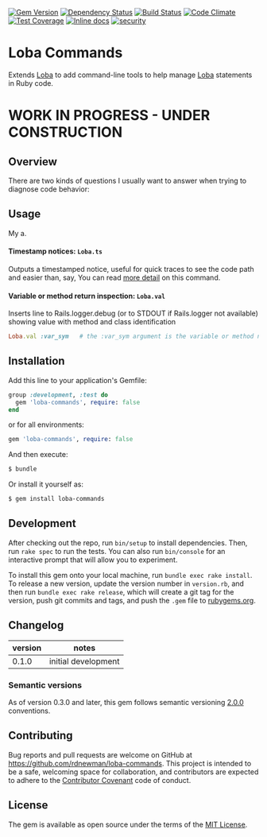 [![Gem Version](https://badge.fury.io/rb/loba-commands.svg)](https://badge.fury.io/rb/loba-commands)
[![Dependency Status](https://gemnasium.com/rdnewman/loba-commandds.svg)](https://gemnasium.com/rdnewman/loba-commands)
[![Build Status](https://travis-ci.org/rdnewman/loba-commands.svg?branch=master)](https://travis-ci.org/rdnewman/loba-commands)
[![Code Climate](https://codeclimate.com/github/rdnewman/loba-commands/badges/gpa.svg)](https://codeclimate.com/github/rdnewman/loba-command)
[![Test Coverage](https://codeclimate.com/github/rdnewman/loba-commands/badges/coverage.svg)](https://codeclimate.com/github/rdnewman/loba-commands/coverage)
[![Inline docs](http://inch-ci.org/github/rdnewman/loba-commands.svg?branch=master)](http://inch-ci.org/github/rdnewman/loba-commands)
[![security](https://hakiri.io/github/rdnewman/loba-commands/master.svg)](https://hakiri.io/github/rdnewman/loba-commands/master)

# Loba Commands

Extends [Loba](https://rubygems.org/gems/loba) to add command-line tools to help manage [Loba](https://rubygems.org/gems/loba) statements in Ruby code.

# WORK IN PROGRESS - UNDER CONSTRUCTION

## Overview

There are two kinds of questions I usually want to answer when trying to diagnose code behavior:


## Usage

My a.

#### Timestamp notices:  `Loba.ts`

Outputs a timestamped notice, useful for quick traces to see the code path and easier than, say, You can read [more detail](readme/ts.md) on this command.

#### Variable or method return inspection:  `Loba.val`

Inserts line to Rails.logger.debug (or to STDOUT if Rails.logger not available) showing value with method and class identification

```ruby
Loba.val :var_sym   # the :var_sym argument is the variable or method name given as a symbol
```


## Installation

Add this line to your application's Gemfile:

```ruby
group :development, :test do
  gem 'loba-commands', require: false
end
```

or for all environments:

```ruby
gem 'loba-commands', require: false
```


And then execute:

```bash
$ bundle
```

Or install it yourself as:

```bash
$ gem install loba-commands
```

## Development

After checking out the repo, run `bin/setup` to install dependencies. Then, run `rake spec` to run the tests. You can also run `bin/console` for an interactive prompt that will allow you to experiment.

To install this gem onto your local machine, run `bundle exec rake install`. To release a new version, update the version number in `version.rb`, and then run `bundle exec rake release`, which will create a git tag for the version, push git commits and tags, and push the `.gem` file to [rubygems.org](https://rubygems.org).

## Changelog
|version|notes|
|-------|-----|
|0.1.0|initial development|

### Semantic versions

As of version 0.3.0 and later, this gem follows semantic versioning [2.0.0](http://semver.org/spec/v2.0.0.html) conventions.

## Contributing

Bug reports and pull requests are welcome on GitHub at <https://github.com/rdnewman/loba-commands>. This project is intended to be a safe, welcoming space for collaboration, and contributors are expected to adhere to the [Contributor Covenant](http://contributor-covenant.org) code of conduct.

## License

The gem is available as open source under the terms of the [MIT License](http://opensource.org/licenses/MIT).
